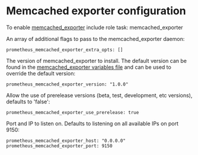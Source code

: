 # Memcached exporter configuration

To enable [memcached_exporter](https://github.com/prometheus/memcached_exporter) include role task: memcached_exporter

An array of additional flags to pass to the memcached_exporter daemon:

    prometheus_memcached_exporter_extra_opts: []

The version of memcached_exporter to install. The default version can be found in the [memcached_exporter variables file](../vars/software/memcached_exporter.yml) and can be used to override the default version:

    prometheus_memcached_exporter_version: "1.0.0"

Allow the use of prerelease versions (beta, test, development, etc versions), defaults to 'false':

    prometheus_memcached_exporter_use_prerelease: true

Port and IP to listen on. Defaults to listening on all available IPs on port 9150:

    prometheus_memcached_exporter_host: "0.0.0.0"
    prometheus_memcached_exporter_port: 9150

